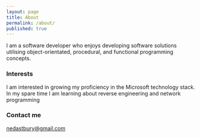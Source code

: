 ```yaml
---
layout: page
title: About
permalink: /about/
published: true
---
```


I am a software developer who enjoys developing software solutions utilising object-orientated, procedural, and functional programming concepts.

### Interests

I am interested in growing my proficiency in the Microsoft technology stack. In my spare time I am learning about reverse engineering and network programming

### Contact me

[nedastbury@gmail.com](mailto:nedastbury@gmail.com)
